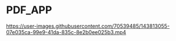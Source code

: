 # PDF_APP
https://user-images.githubusercontent.com/70539485/143813055-07e035ca-99e9-41da-835c-8e2b0ee025b3.mp4
